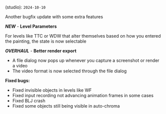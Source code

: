 (studio): `2024-10-10`

Another bugfix update with some extra features

***NEW*** - __**Level Parameters**__

For levels like TTC or WDW that alter themselves based on how you entered the painting, the state is now selectable

***OVERHAUL*** - __**Better render export**__

* A file dialog now pops up whenever you capture a screenshot or render a video
* The video format is now selected through the file dialog

**Fixed bugs:**

- Fixed invisible objects in levels like WF
- Fixed input recording not advancing animation frames in some cases
- Fixed BLJ crash
- Fixed some objects still being visible in auto-chroma